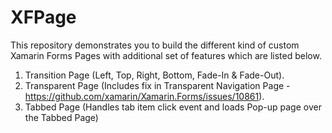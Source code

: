 # XFPage

This repository demonstrates you to build the different kind of custom Xamarin Forms Pages with additional set of features which are listed below.

1. Transition Page (Left, Top, Right, Bottom, Fade-In & Fade-Out).
2. Transparent Page (Includes fix in Transparent Navigation Page - https://github.com/xamarin/Xamarin.Forms/issues/10861).
3. Tabbed Page (Handles tab item click event and loads Pop-up page over the Tabbed Page)
